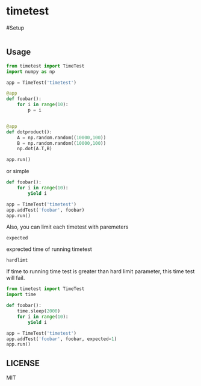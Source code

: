 # timetest


#Setup

```git clone https://github.com/saromanov/timetest
```

## Usage
```python
from timetest import TimeTest
import numpy as np

app = TimeTest('timetest')

@app
def foobar():
    for i in range(10):
        p = i


@app
def dotproduct():
    A = np.random.random((10000,100))
    B = np.random.random((10000,100))
    np.dot(A.T,B)

app.run()
```
or simple
```python
def foobar():
    for i in range(10):
        yield i

app = TimeTest('timetest')
app.addTest('foobar', foobar)
app.run()
```

Also, you can limit each timetest with paremeters
```
expected
```
exprected time of running timetest
```
hardlimt
```
If time to running time test is greater than hard limit parameter, this time test will fail.

```python
from timetest import TimeTest
import time

def foobar():
    time.sleep(2000)
    for i in range(10):
        yield i

app = TimeTest('timetest')
app.addTest('foobar', foobar, expected=1)
app.run()
```

## LICENSE
MIT


